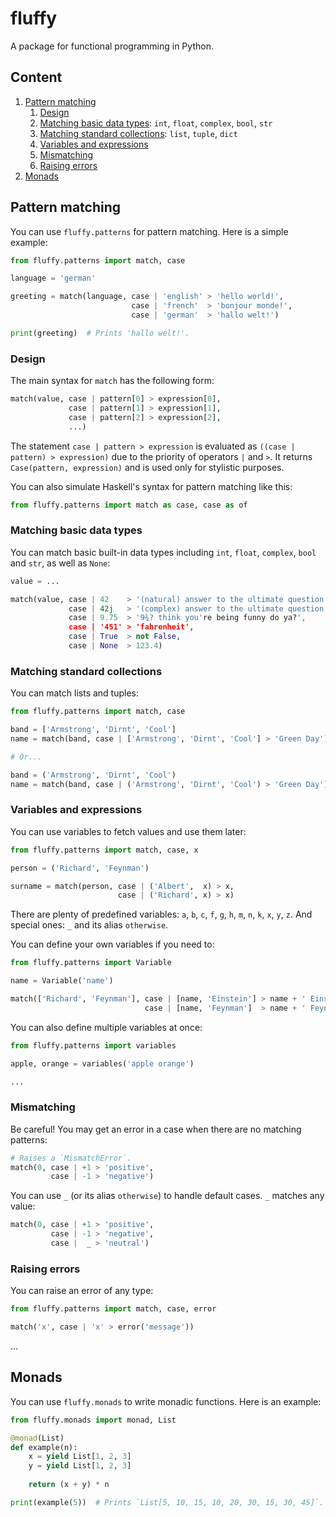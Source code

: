 # fluffy

A package for functional programming in Python.

## Content

1. [Pattern matching](#pattern-matching)
    1. [Design](#design)
    1. [Matching basic data types](#matching-basic-data-types): `int`, `float`, `complex`, `bool`, `str`
    1. [Matching standard collections](#matching-standard-collections): `list`, `tuple`, `dict`
    1. [Variables and expressions](#variables-and-expressions)
    1. [Mismatching](#mismatching)
    1. [Raising errors](#raising-errors)
1. [Monads](#monads)

## Pattern matching
You can use `fluffy.patterns` for pattern matching.
Here is a simple example:
``` python
from fluffy.patterns import match, case

language = 'german'

greeting = match(language, case | 'english' > 'hello world!',
                           case | 'french'  > 'bonjour monde!',
                           case | 'german'  > 'hallo welt!')

print(greeting)  # Prints 'hallo welt!'.
```

### Design
The main syntax for `match` has the following form:
``` python
match(value, case | pattern[0] > expression[0],
             case | pattern[1] > expression[1],
             case | pattern[2] > expression[2],
             ...)
```

The statement `case | pattern > expression` is evaluated as `((case | pattern) > expression)` due to the priority of operators `|` and `>`.
It returns `Case(pattern, expression)` and is used only for stylistic purposes.

You can also simulate Haskell's syntax for pattern matching like this:
``` python
from fluffy.patterns import match as case, case as of
```

### Matching basic data types
You can match basic built-in data types including `int`, `float`, `complex`, `bool` and `str`, as well as `None`:
``` python
value = ...

match(value, case | 42    > '(natural) answer to the ultimate question',
             case | 42j   > '(complex) answer to the ultimate question',
             case | 9.75  > '9¾? think you're being funny do ya?',
             case | '451' > 'fahrenheit',
             case | True  > not False,
             case | None  > 123.4)
```

### Matching standard collections
You can match lists and tuples:
``` python
from fluffy.patterns import match, case

band = ['Armstrong', 'Dirnt', 'Cool']
name = match(band, case | ['Armstrong', 'Dirnt', 'Cool'] > 'Green Day')

# Or...

band = ('Armstrong', 'Dirnt', 'Cool')
name = match(band, case | ('Armstrong', 'Dirnt', 'Cool') > 'Green Day')
```

### Variables and expressions
You can use variables to fetch values and use them later:

``` python
from fluffy.patterns import match, case, x

person = ('Richard', 'Feynman')

surname = match(person, case | ('Albert',  x) > x,
                        case | ('Richard', x) > x)
```

There are plenty of predefined variables: `a`, `b`, `c`, `f`, `g`, `h`, `m`, `n`, `k`, `x`, `y`, `z`.
And special ones: `_` and its alias `otherwise`.

You can define your own variables if you need to:
``` python
from fluffy.patterns import Variable

name = Variable('name')

match(['Richard', 'Feynman'], case | [name, 'Einstein'] > name + ' Einstein',
                              case | [name, 'Feynman']  > name + ' Feynman')
```

You can also define multiple variables at once:
``` python
from fluffy.patterns import variables

apple, orange = variables('apple orange')

...
```

### Mismatching
Be careful! You may get an error in a case when there are no matching patterns:
``` python
# Raises a `MismatchError`.
match(0, case | +1 > 'positive',
         case | -1 > 'negative')
```

You can use `_` (or its alias `otherwise`) to handle default cases.
`_` matches any value:
``` python
match(0, case | +1 > 'positive',
         case | -1 > 'negative',
         case |  _ > 'neutral')
```

### Raising errors
You can raise an error of any type:
``` python
from fluffy.patterns import match, case, error

match('x', case | 'x' > error('message'))
```

...

## Monads
You can use `fluffy.monads` to write monadic functions.
Here is an example:
``` python
from fluffy.monads import monad, List

@monad(List)
def example(n):
    x = yield List[1, 2, 3]
    y = yield List[1, 2, 3]
    
    return (x + y) * n

print(example(5))  # Prints `List[5, 10, 15, 10, 20, 30, 15, 30, 45]`.
```
